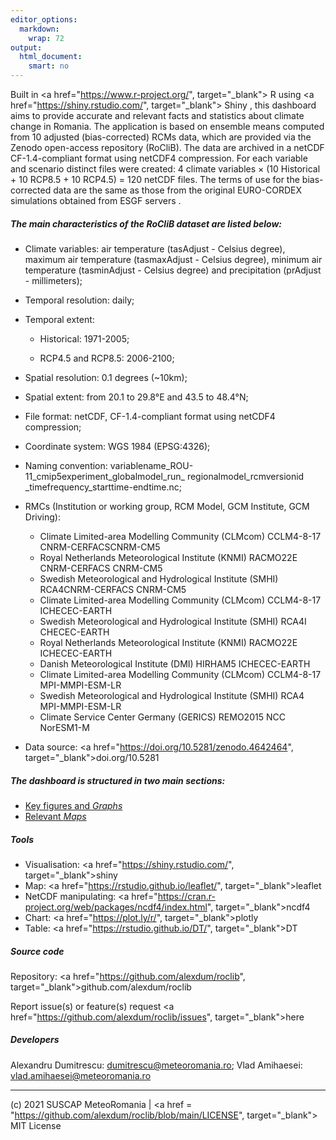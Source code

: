 ```yaml
---
editor_options: 
  markdown: 
    wrap: 72
output: 
  html_document: 
    smart: no
---
```


Built in <a href="https://www.r-project.org/", target="_blank"> R </a> using 
<a href="https://shiny.rstudio.com/", target="_blank">
Shiny </a>, this dashboard aims to provide accurate and relevant facts
and statistics about climate change in Romania. The application is based
on ensemble means computed from 10 adjusted (bias-corrected) RCMs data, which are
provided via the Zenodo open-access repository (RoCliB). The data are
archived in a netCDF CF-1.4-compliant format using netCDF4 compression.
For each variable and scenario distinct files were created: 4 climate
variables × (10 Historical + 10 RCP8.5 + 10 RCP4.5) = 120 netCDF files.
The terms of use for the bias-corrected data are the same as those from
the original EURO-CORDEX simulations obtained from ESGF servers .

##### The main characteristics of the RoCliB dataset are listed below:

-   Climate variables: air temperature (tasAdjust - Celsius degree),
    maximum air temperature (tasmaxAdjust - Celsius degree), minimum air
    temperature (tasminAdjust - Celsius degree) and precipitation
    (prAdjust - millimeters);

-   Temporal resolution: daily;

-   Temporal extent:

    -   Historical: 1971-2005;

    -   RCP4.5 and RCP8.5: 2006-2100;

-   Spatial resolution: 0.1 degrees (\~10km);

-   Spatial extent: from 20.1 to 29.8°E and 43.5 to 48.4°N;

-   File format: netCDF, CF-1.4-compliant format using netCDF4
    compression;

-   Coordinate system: WGS 1984 (EPSG:4326);

-   Naming convention:
    variablename_ROU-11_cmip5experiment_globalmodel_run\_
    regionalmodel_rcmversionid \_timefrequency_starttime-endtime.nc;
    
- RMCs (Institution or working group, RCM Model, GCM Institute, GCM  Driving):

    - Climate Limited-area Modelling Community (CLMcom) CCLM4-8-17 CNRM-CERFACSCNRM-CM5
    - Royal Netherlands Meteorological Institute (KNMI) RACMO22E CNRM-CERFACS CNRM-CM5
    - Swedish Meteorological and Hydrological Institute (SMHI) RCA4CNRM-CERFACS CNRM-CM5
    - Climate Limited-area Modelling Community (CLMcom) CCLM4-8-17 ICHECEC-EARTH
    - Swedish Meteorological and Hydrological Institute (SMHI) RCA4I CHECEC-EARTH
    - Royal Netherlands Meteorological Institute (KNMI) RACMO22E ICHECEC-EARTH
    - Danish Meteorological Institute (DMI) HIRHAM5 ICHECEC-EARTH
    - Climate Limited-area Modelling Community (CLMcom) CCLM4-8-17 MPI-MMPI-ESM-LR
    - Swedish Meteorological and Hydrological Institute (SMHI) RCA4 MPI-MMPI-ESM-LR
    - Climate Service Center Germany (GERICS) REMO2015 NCC NorESM1-M

-   Data source: <a href="https://doi.org/10.5281/zenodo.4642464",
    target="_blank">doi.org/10.5281</a>

##### The dashboard is structured in two main sections:

-   [Key figures and *Graphs*](#Graphs)
-   [Relevant *Maps*](#maps)

##### Tools

-   Visualisation: <a href="https://shiny.rstudio.com/",
    target="_blank">shiny</a>
-   Map: <a href="https://rstudio.github.io/leaflet/",
    target="_blank">leaflet</a>
-   NetCDF manipulating: <a
    href="https://cran.r-project.org/web/packages/ncdf4/index.html",
    target="_blank">ncdf4</a>
-   Chart: <a href="https://plot.ly/r/", target="_blank">plotly</a>
-   Table: <a
    href="https://rstudio.github.io/DT/", target="_blank">DT</a>

##### Source code

Repository: <a
href="https://github.com/alexdum/roclib",
target="_blank">github.com/alexdum/roclib</a>

Report issue(s) or feature(s) request <a
href="https://github.com/alexdum/roclib/issues",
target="_blank">here</a>

##### Developers

Alexandru Dumitrescu:
[dumitrescu@meteoromania.ro](mailto:dumitrescu@meteoromania.ro); Vlad
Amihaesei:
[vlad.amihaesei@meteoromania.ro](mailto:vlad.amihaesei@meteoromania.r)

------------------------------------------------------------------------

(c) 2021 SUSCAP MeteoRomania | <a href = "https://github.com/alexdum/roclib/blob/main/LICENSE",
target="_blank"> MIT  License </a>
